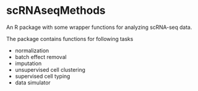 # scRNAseqMethods
An R package with some wrapper functions for analyzing scRNA-seq data. 

The package contains functions for following tasks
- normalization
- batch effect removal
- imputation
- unsupervised cell clustering
- supervised cell typing
- data simulator


